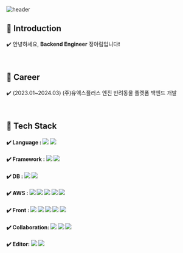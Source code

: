 <div align="left">

![header](https://capsule-render.vercel.app/api?type=waving&color=timeGradient&text=Welcome%20to%20Arim's%20GitHub%20😄&animation=twinkling&fontSize=35&fontAlignY=40&fontAlign=70&height=250)


## 👋 Introduction
<p>✔️ 안녕하세요, <b>Backend Engineer</b> 정아림입니다❗</p>
<br>

## 🏢 Career
<p>✔️ (2023.01~2024.03) (주)유엑스플러스 엔진 반려동물 플랫폼 백엔드 개발</p>
<br>

## 🔨 Tech Stack
#### ✔️ Language : <img src="https://img.shields.io/badge/Java-FCC624?style=for-the-badge&logo=Java&logoColor=white"> <img src="https://img.shields.io/badge/python-3776AB?style=for-the-badge&logo=python&logoColor=white">
#### ✔️ Framework : <img src="https://img.shields.io/badge/Spring Boot-6DB33F?style=for-the-badge&logo=spring boot&logoColor=white"> <img src="https://img.shields.io/badge/MyBatis-F80000?style=for-the-badge&logo=mybatis&logoColor=white"> 
#### ✔️ DB : <img src="https://img.shields.io/badge/oracle-F80000?style=for-the-badge&logo=oracle&logoColor=white"> <img src="https://img.shields.io/badge/mysql-4479A1?style=for-the-badge&logo=mysql&logoColor=white"> 
#### ✔️ AWS : <img src="https://img.shields.io/badge/EC2-FF9900?style=for-the-badge&logo=amazon ec2&logoColor=white"> <img src="https://img.shields.io/badge/RDS-527FFF?style=for-the-badge&logo=amazon rds&logoColor=white"> <img src="https://img.shields.io/badge/cloudwatch-FF4F8B?style=for-the-badge&logo=cloudways&logoColor=#FF4F8B"> <img src="https://img.shields.io/badge/SQS-E27152?style=for-the-badge&logo=amazonsqs&logoColor=white"> <img src="https://img.shields.io/badge/S3-569A31?style=for-the-badge&logo=amazons3&logoColor=white">
#### ✔️ Front : <img src="https://img.shields.io/badge/html5-E34F26?style=for-the-badge&logo=html5&logoColor=white"> <img src="https://img.shields.io/badge/javascript-0769AD?style=for-the-badge&logo=javascript&logoColor=black"> <img src="https://img.shields.io/badge/jQuery-F7DF1E?style=for-the-badge&logo=jquery&logoColor=black"> <img src="https://img.shields.io/badge/css-0082F0?style=for-the-badge&logo=css3&logoColor=white"> <img src="https://img.shields.io/badge/bootstrap-7952B3?style=for-the-badge&logo=bootstrap&logoColor=white">
#### ✔️ Collaboration: <img src="https://img.shields.io/badge/git-F05032?style=for-the-badge&logo=git&logoColor=white"> <img src="https://img.shields.io/badge/slack-4A154B?style=for-the-badge&logo=slack&logoColor=white"> <img src="https://img.shields.io/badge/notion-000000?style=for-the-badge&logo=notion&logoColor=white"> 
#### ✔️ Editor: <img src="https://img.shields.io/badge/ECLIPSE-2C2255?style=for-the-badge&logo=eclipseide&logoColor=white"> <img src="https://img.shields.io/badge/IntelliiJ-2C2255?style=for-the-badge&logo=intellijidea&logoColor=white">

</div>
